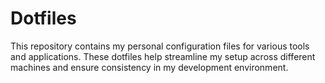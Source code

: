 # Dotfiles

This repository contains my personal configuration files for various tools and applications. These dotfiles help streamline my setup across different machines and ensure consistency in my development environment.

